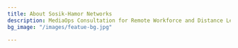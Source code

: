 ```yaml
---
title: About Sosik-Hamor Networks
description: MediaOps Consultation for Remote Workforce and Distance Learning
bg_image: "/images/featue-bg.jpg"

---
```

